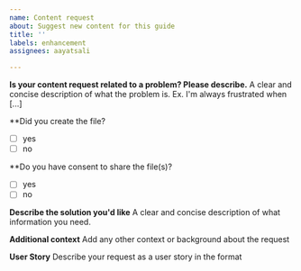 ```yaml
---
name: Content request
about: Suggest new content for this guide
title: ''
labels: enhancement
assignees: aayatsali

---
```


**Is your content request related to a problem? Please describe.**
A clear and concise description of what the problem is. Ex. I'm always frustrated when [...]

**Did you create the file? 
- [ ] yes 
- [ ] no

**Do you have consent to share the file(s)?
- [ ] yes 
- [ ] no

**Describe the solution you'd like**
A clear and concise description of what information you need.

**Additional context**
Add any other context or background about the request

**User Story**
Describe your request as a user story in the format
